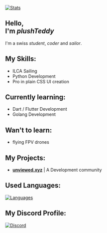 [![Stats](https://github-readme-stats.vercel.app/api?username=plushTeddy&show_icons=true&border_radius=15)](https://github.com/plushTeddy/)


Hello, \
I'm _plushTeddy_
-

I'm a swiss _student_, _coder_ and _sailor_.


My Skills:
-

- ILCA Sailing
- Python Development
- Pro in plain CSS UI creation


Currently learning:
-

- Dart / Flutter Development
- Golang Development


Wan't to learn:
-

- flying FPV drones


My Projects:
-

- __[unviewed.xyz](https://unviewed.xyz)__ | A Development community


Used Languages:
-
[![Languages](https://github-readme-stats.vercel.app/api/top-langs/?username=plushTeddy&layout=compact&border_radius=15)](https://github.com/plushTeddy/)


My Discord Profile:
-
[![Discord](https://lanyard-profile-readme.vercel.app/api/755112341548433489?theme=light&bg=5094F0&animated=true&hideDiscrim=false&borderRadius=15px&hideTimestamp=true&)](https://discord.com/users/755112341548433489)
